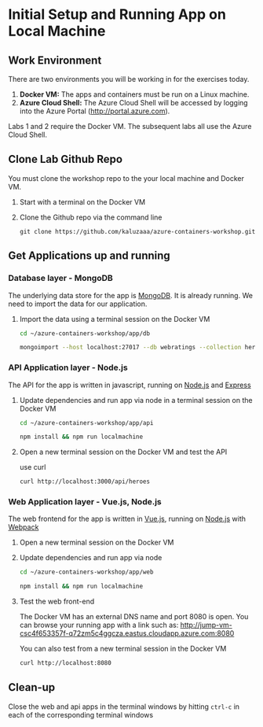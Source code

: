 # Initial Setup and Running App on Local Machine

## Work Environment

There are two environments you will be working in for the exercises today.

1. **Docker VM:** The apps and containers must be run on a Linux machine.
2. **Azure Cloud Shell:** The Azure Cloud Shell will be accessed by logging into the Azure Portal (http://portal.azure.com).

Labs 1 and 2 require the Docker VM. The subsequent labs all use the Azure Cloud Shell.

## Clone Lab Github Repo

You must clone the workshop repo to the your local machine and Docker VM.

1. Start with a terminal on the Docker VM
2. Clone the Github repo via the command line

    ```
    git clone https://github.com/kaluzaaa/azure-containers-workshop.git
    ```

## Get Applications up and running

### Database layer - MongoDB

The underlying data store for the app is [MongoDB](https://www.mongodb.com/ "MongoDB Homepage"). It is already running. We need to import the data for our application.

1. Import the data using a terminal session on the Docker VM

    ```bash
    cd ~/azure-containers-workshop/app/db

    mongoimport --host localhost:27017 --db webratings --collection heroes --file ./heroes.json --jsonArray && mongoimport --host localhost:27017 --db webratings --collection ratings --file ./ratings.json --jsonArray && mongoimport --host localhost:27017 --db webratings --collection sites --file ./sites.json --jsonArray
    ```

### API Application layer - Node.js

The API for the app is written in javascript, running on [Node.js](https://nodejs.org/en/ "Node.js Homepage") and [Express](http://expressjs.com/ "Express Homepage")

1. Update dependencies and run app via node in a terminal session on the Docker VM

    ```bash
    cd ~/azure-containers-workshop/app/api

    npm install && npm run localmachine
    ```

2. Open a new terminal session on the Docker VM and test the API

    use curl
    ```bash
    curl http://localhost:3000/api/heroes
    ```
    
### Web Application layer - Vue.js, Node.js

The web frontend for the app is written in [Vue.js](https://vuejs.org/Vue "Vue.js Homepage"), running on [Node.js](https://nodejs.org/en/ "Node.js Homepage") with [Webpack](https://webpack.js.org/ "Webpack Homepage")

1. Open a new terminal session on the Docker VM
2. Update dependencies and run app via node

    ```bash
    cd ~/azure-containers-workshop/app/web

    npm install && npm run localmachine
    ```
3. Test the web front-end

    The Docker VM has an external DNS name and port 8080 is open. You can browse your running app with a link such as: http://jump-vm-csc4f653357f-q72zm5c4ggcza.eastus.cloudapp.azure.com:8080 

    You can also test from a new terminal session in the Docker VM
    ```bash
    curl http://localhost:8080
    ```

## Clean-up

Close the web and api apps in the terminal windows by hitting `ctrl-c` in each of the corresponding terminal windows
